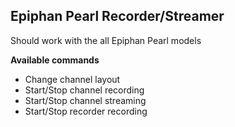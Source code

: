 ## Epiphan Pearl Recorder/Streamer
Should work with the all Epiphan Pearl models

**Available commands**

* Change channel layout
* Start/Stop channel recording
* Start/Stop channel streaming
* Start/Stop recorder recording
